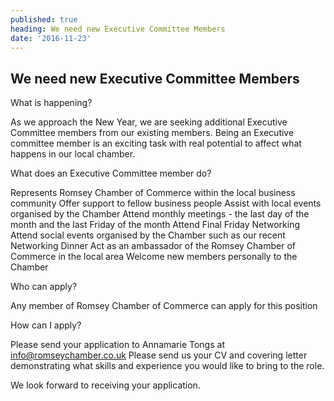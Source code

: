 ```yaml
---
published: true
heading: We need new Executive Committee Members
date: '2016-11-23'
---
```

## We need new Executive Committee Members

What is happening?

As we approach the New Year, we are seeking additional Executive Committee members from our existing members.  Being an Executive committee member is an exciting task with real potential to affect what happens in our local chamber.

 

What does an Executive Committee member do?

Represents Romsey Chamber of Commerce within the local business community
Offer support to fellow business people
Assist with local events organised by the Chamber
Attend monthly meetings - the last day of the month and the last Friday of the month 
Attend Final Friday Networking 
Attend social events organised by the Chamber such as our recent Networking Dinner
Act as an ambassador of the Romsey Chamber of Commerce in the local area
Welcome new members personally to the Chamber

 
Who can apply?

Any member of Romsey Chamber of Commerce can apply for this position

 
How can I apply?

Please send your application to Annamarie Tongs at info@romseychamber.co.uk Please send us your CV and covering letter demonstrating what skills and experience you would like to bring to the role. 

We look forward to receiving your application.
